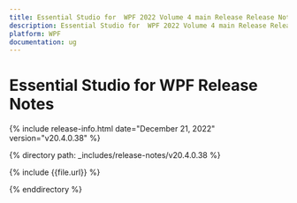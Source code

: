 ```yaml
---
title: Essential Studio for  WPF 2022 Volume 4 main Release Release Notes  
description: Essential Studio for  WPF 2022 Volume 4 main Release Release Notes  
platform: WPF
documentation: ug
---
```


# Essential Studio for  WPF  Release Notes  

{% include release-info.html date="December 21, 2022"  version="v20.4.0.38" %} 

{% directory path: _includes/release-notes/v20.4.0.38 %}

{% include {{file.url}} %}

{% enddirectory %}


